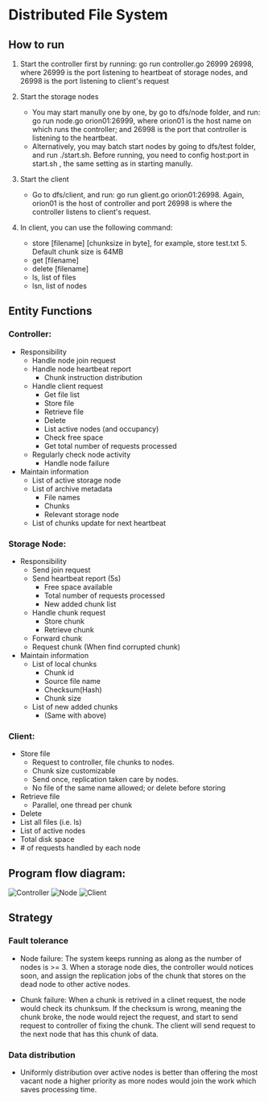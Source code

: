 # Distributed File System

## How to run

1. Start the controller first by running: go run controller.go 26999 26998, where 26999 is the port listening to heartbeat of storage nodes, and 26998 is the port listening to client's request

2. Start the storage nodes
    - You may start manully one by one, by go to dfs/node folder, and run: go run node.go orion01:26999,
    where orion01 is the host name on which runs the controller; and 26998 is the port that controller is listening to the heartbeat.
    - Alternatively, you may batch start nodes by going to dfs/test folder, and run ./start.sh. Before running, you need to config host:port in start.sh , the same setting as in starting manully.

3. Start the client
    - Go to dfs/client, and run: go run glient.go orion01:26998. Again, orion01 is the host of controller and port 26998 is where the controller listens to client's request.

4. In client, you can use the following command:
    - store [filename] [chunksize in byte], for example, store test.txt 5. Default chunk size is 64MB
    - get [filename]
    - delete [filename]
    - ls, list of files
    - lsn, list of nodes

## Entity Functions

### Controller:

- Responsibility
    - Handle node join request
    - Handle node heartbeat report
        - Chunk instruction distribution
    - Handle client request
        - Get file list
        - Store file
        - Retrieve file
        - Delete
        - List active nodes (and occupancy)
        - Check free space
        - Get total number of requests processed
    - Regularly check node activity
        - Handle node failure
- Maintain information
    - List of active storage node
    - List of archive metadata
        - File names
        - Chunks
        - Relevant storage node
    - List of chunks update for next heartbeat

### Storage Node:

- Responsibility
    - Send join request
    - Send heartbeat report (5s)
        - Free space available
        - Total number of requests processed
        - New added chunk list
    - Handle chunk request
        - Store chunk
        - Retrieve chunk
    - Forward chunk
    - Request chunk (When find corrupted chunk)
- Maintain information
    - List of local chunks
        - Chunk id
        - Source file name
        - Checksum(Hash)
        - Chunk size
    - List of new added chunks
        - (Same with above)

### Client:

- Store file 
    - Request to controller, file chunks to nodes.
    - Chunk size customizable
    - Send once, replication taken care by nodes.
    - No file of the same name allowed; or delete before storing
- Retrieve file
    - Parallel, one thread per chunk
- Delete
- List all files (i.e. ls)
- List of active nodes
- Total disk space
- \# of requests handled by each node

## Program flow diagram: 

![Controller](/images/01.controller_flow_diagram.jpg)
![Node](/images/02.node_flow_diagram.jpg)
![Client](/images/03.client_flow_diagram.jpg)


## Strategy

### Fault tolerance

- Node failure: The system keeps running as along as the number of nodes is >= 3. When a storage node dies, the controller would notices soon, and assign the replication jobs of the chunk that stores on the dead node to other active nodes.

- Chunk failure: When a chunk is retrived in a clinet request, the node would check its chunksum. If the checksum is wrong, meaning the chunk broke, the node would reject the request, and start to send request to controller of fixing the chunk. The client will send request to the next node that has this chunk of data.

### Data distribution

- Uniformly distribution over active nodes is better than offering the most vacant node a higher priority as more nodes would join the work which saves processing time.